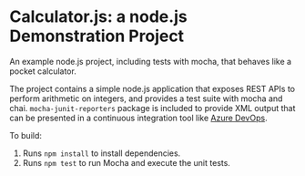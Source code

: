 # Calculator.js: a node.js Demonstration Project

An example node.js project, including tests with mocha, that behaves like
a pocket calculator.

The project contains a simple node.js application that exposes REST APIs
to perform arithmetic on integers, and provides a test suite with mocha
and chai. `mocha-junit-reporters` package is included to provide XML
output that can be presented in a continuous integration tool like
[Azure DevOps](https://azure.com/devops).

To build:

1. Runs `npm install` to install dependencies.
2. Runs `npm test` to run Mocha and execute the unit tests.
